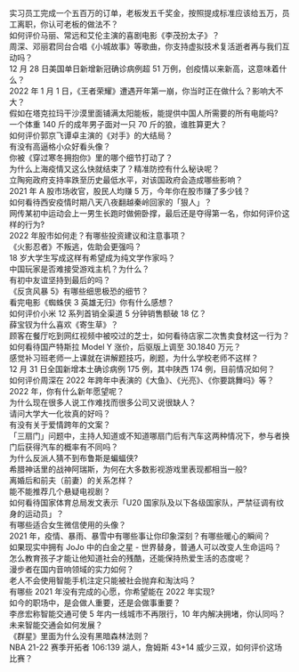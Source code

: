 实习员工完成一个五百万的订单，老板发五千奖金，按照提成标准应该给五万，员工离职，你认可老板的做法不？  
如何评价马丽、常远和艾伦主演的喜剧电影《李茂扮太子》？  
周深、邓丽君同台合唱《小城故事》等歌曲，你支持虚拟技术复活逝者再与我们互动吗？  
12 月 28 日美国单日新增新冠确诊病例超 51 万例，创疫情以来新高，这意味着什么？  
2022 年 1 月 1 日，《王者荣耀》遭遇开年第一崩，你当时正在做什么？影响大不大？  
假如在塔克拉玛干沙漠里面铺满太阳能板，能提供中国人所需要的所有电能吗?  
一个体重 140 斤的成年男子面对一只 70 斤的狼，谁胜算更大？  
如何评价郭京飞谭卓主演的《对手》的大结局？  
有没有高逼格小众好看头像？  
你被《穿过寒冬拥抱你》里的哪个细节打动了？  
为什么上海疫情又这么快就结束了？精准防控有什么秘诀呢？  
立陶宛政府支持率跌至历史最低水平，对该国政府会造成哪些影响？  
2021 年 A 股市场收官，股民人均赚 5 万，今年你在股市赚了多少钱？  
如何看待西安疫情时期八天八夜翻越秦岭回家的「狠人」？  
网传某初中运动会上一男生长跑时做俯卧撑，最后还是夺得第一名，你如何评价这样的行为?  
2022 年股市如何走？有哪些投资建议和注意事项？  
《火影忍者》不叛逃，佐助会更强吗？  
18 岁大学生写成这样有希望成为纯文学作家吗？  
中国玩家是否难接受游戏主机？为什么？  
有初中友谊坚持到最后的吗？  
《反贪风暴 5》有哪些细思极恐的细节？  
看完电影《蜘蛛侠 3 英雄无归》你有什么感想？  
如何评价小米 12 系列首销全渠道 5 分钟销售额破 18 亿？  
薛宝钗为什么喜欢《寄生草》？  
顾客在餐厅吃到网红视频中被咬过的芝士，如何看待店家二次售卖食材这一行为？  
如何看待国产特斯拉 Model Y 涨价，后驱版上调至 30.1840 万元？  
感觉补习班老师一上课就在讲解题技巧，刷题，为什么学校老师不这样？  
12 月 31 日全国新增本土确诊病例 175 例，其中陕西  174 例，目前情况如何？  
如何评价周深在 2022 年跨年中表演的《大鱼》、《光亮》、《你要跳舞吗》等？  
2022 年，你有什么新年愿望呢？  
为什么现在很多人说工作难找而很多公司又说很缺人？  
请问大学大一化妆真的好吗？  
有没有关于爱情跨年的文案？  
「三扇门」问题中，主持人知道或不知道哪扇门后有汽车这两种情况下，参与者换门后获得汽车的概率有不同吗？  
为什么反派人猜不到布鲁斯是蝙蝠侠?  
希腊神话里的战神阿瑞斯，为何在大多数影视游戏里表现都相当一般?  
离婚后和前夫（前妻）的关系怎样？  
能不能推荐几个悬疑电视剧？  
如何看待国家体育总局发文表示「U20 国家队及以下各级国家队，严禁征调有纹身的运动员」？  
有哪些适合女生微信使用的头像？  
2021 年，疫情、暴雨、暴雪中有哪些事让你印象深刻？有哪些暖心的瞬间？  
如果现实中拥有 JoJo 中的白金之星 - 世界替身，普通人可以改变人生命运吗？  
怎么教育孩子才能让他知道社会的残酷，还能保持热爱生活的态度呢？  
漫步者在国内音响领域的实力如何？  
老人不会使用智能手机注定只能被社会抛弃和淘汰吗？  
有哪些 2021 年没有完成的心愿，你希望能在 2022 年实现?  
如今的职场中，是会做人重要，还是会做事重要？  
李彦宏称智能交通可使 5 年内一线城市不再限行，10 年内解决拥堵，你认同吗？未来智能交通会如何发展？  
《群星》里面为什么没有黑暗森林法则？  
NBA 21-22 赛季开拓者 106:139 湖人，詹姆斯 43+14 威少三双，如何评价这场比赛？  
